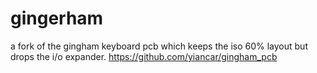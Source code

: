 # gingerham
a fork of the gingham keyboard pcb which keeps the iso 60% layout but drops the i/o expander.
https://github.com/yiancar/gingham_pcb
